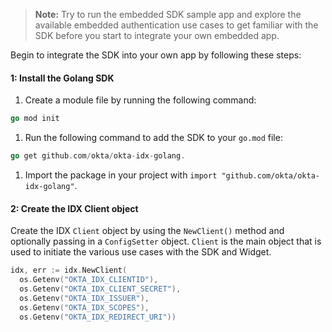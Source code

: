 > **Note:** Try to run the embedded SDK sample app and explore the available embedded authentication use cases to get familiar with the SDK before you start to integrate your own embedded app.

Begin to integrate the SDK into your own app by following these steps:

#### 1: Install the Golang SDK

1. Create a module file by running the following command:

```go
go mod init
```

1. Run the following command to add the SDK to your `go.mod` file:

```go
go get github.com/okta/okta-idx-golang.
```

1. Import the package in your project with `import "github.com/okta/okta-idx-golang"`.

#### 2: Create the IDX Client object

Create the IDX `Client` object by using the `NewClient()` method and optionally passing in
a `ConfigSetter` object. `Client` is the main object that is used to initiate
the various use cases with the SDK and Widget.

```go
idx, err := idx.NewClient(
  os.Getenv("OKTA_IDX_CLIENTID"),
  os.Getenv("OKTA_IDX_CLIENT_SECRET"),
  os.Getenv("OKTA_IDX_ISSUER"),
  os.Getenv("OKTA_IDX_SCOPES"),
  os.Getenv("OKTA_IDX_REDIRECT_URI"))
```
